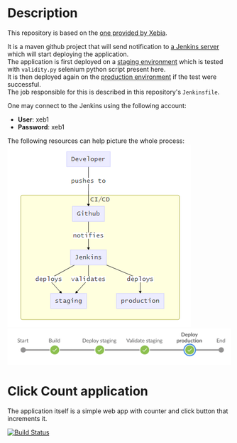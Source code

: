 # Description

This repository is based on the [one provided by Xebia](https://github.com/xebia-france/click-count).  

It is a maven github project that will send notification to [a Jenkins server](http://zigip.hopto.org:8052/) which will start deploying the application.  
The application is first deployed on a [staging environment](http://zigip.hopto.org:8054/clickCount/) which is tested with `validity.py` selenium python script present here.  
It is then deployed again on the [production environment](http://zigip.hopto.org:8055/clickCount/) if the test were successful.  
The job responsible for this is described in this repository's `Jenkinsfile`.  

One may connect to the Jenkins using the following account:
 * **User**: xeb1
 * **Password**: xeb1


The following resources can help picture the whole process:  
![cicd](resources/cicd.png)
![pipeline](resources/pipeline.png)

# Click Count application

The application itself is a simple web app with counter and click button that increments it.

[![Build Status](https://travis-ci.org/xebia-france/click-count.svg)](https://travis-ci.org/xebia-france/click-count)
